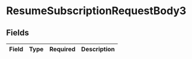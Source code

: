 # ResumeSubscriptionRequestBody3


## Fields

| Field       | Type        | Required    | Description |
| ----------- | ----------- | ----------- | ----------- |
